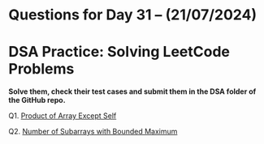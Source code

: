 # Questions for Day 31 – (21/07/2024)
# DSA Practice: Solving LeetCode Problems


**Solve them, check their test cases and submit them in the DSA folder of the GitHub repo.**

Q1. [Product of Array Except Self](https://leetcode.com/problems/product-of-array-except-self/description/)

Q2. [Number of Subarrays with Bounded Maximum](https://leetcode.com/problems/number-of-subarrays-with-bounded-maximum/description/)
